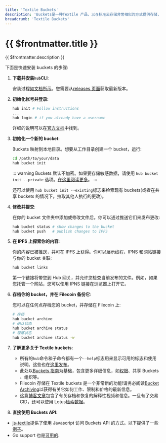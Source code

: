 ```yaml
---
title: 'Textile Buckets'
description: 'Buckets是一种Textile 产品，以与标准云存储非常相似的方式提供存储，但在底层使用IPFS和Filecoin。'
breadcrumb: 'Textile Buckets'
---
```


# {{ $frontmatter.title }}

{{ $frontmatter.description }}

下面是快速安装 buckets 的步骤:

1. **下载并安装`hub`CLI**:

   安装过程[如文档所示](https://docs.textile.io/hub/accounts/)。您需要从[releases 页面](https://github.com/textileio/textile/releases/latest)获取最新版本。

1. **初始化帐号并登录**:

   ```sh
   hub init # Follow instructions
   ...
   hub login # if you already have a username
   ```

   详细的说明可以在[官方文档](https://docs.textile.io/hub/accounts/#account-setup)中找到。

1. **初始化一个新的 bucket**:

   Buckets 映射到本地目录。想要从工作目录创建一个 bucket，运行:

   ```sh
   cd /path/to/your/data
   hub bucket init
   ```

   ::: warning
   Buckets 默认不加密。如果要存储敏感数据，请使用 `hub bucket init --private` 选项。[在这里阅读更多](https://docs.textile.io/buckets/#encryption)。
   :::

   还可以使用 `hub bucket init --existing`标志来检索现有 buckets(或者在共享 buckets 的情况下，拉取其他人执行的更改)。

1. **修改并提交**:

   在你的 bucket 文件夹中添加或修改文件后，你可以通过推送它们来发布更改:

   ```sh
   hub bucket status # show changes to the bucket
   hub bucket push   # publish changes to IPFS
   ```

1. **在 IPFS 上探索你的内容**:

   你的内容已被推送，并可在 IPFS 上获得。你可以展示线程，IPNS 和网站链接与你的 bucket 关联:

   ```sh
   hub bucket links
   ```

   第一个链接将带您到 Hub 网关，并允许您检查当前发布的文件。例如，如果您托管一个网站，您可以使用 IPNS 链接在浏览器上打开它。

1. **存档你的 bucket，并在 Filecoin 备份它**:

   您可以在任何点存档您的 bucket，并存储在 Filecoin 上:

   ```sh
   # 存档
   hub bucket archive
   # 确认状态
   hub bucket archive status
   # 观察状态
   hub bucket archive status -w
   ```

1. **了解更多关于 Textile buckets**:

   - 所有的`hub`命令和子命令都有一个`--help`标志用来显示可用的标志和使用说明。这些也在[这里发布](https://docs.textile.io/hub/cli/hub_buck/)。
   - 此处以[Buckets 指南](https://docs.textile.io/buckets/)为基础，包含更多详细信息，如[权限](https://docs.textile.io/buckets/permissions/)、共享 Buckets 、组织等。
   - Filecoin 存储在 Textile buckets 是一个非常新的功能!请务必阅读[Bucket Archiving](https://docs.textile.io/buckets/archiving/)以获得有关它如何工作、限制和价格的最新信息。
   - 这篇[博客文章](https://blog.textile.io/buckets-diffing-syncing-archiving/)包含了有关存档和恢复的解释性视频和信息。一旦有了交易 CID，还可以使用 Lotus[检索数据](../store/lotus/retrieve-data.md)。

1. **直接使用 Buckets API**:

- [js-textile](https://textileio.github.io/js-textile/docs/hub.buckets)提供了使用 Javascript 访问 Buckets API 的方式。以下提供了一些[例子](https://github.com/textileio/js-examples)。
- Go support 也是[可用的](https://docs.textile.io/tutorials/go/getting-started/).
